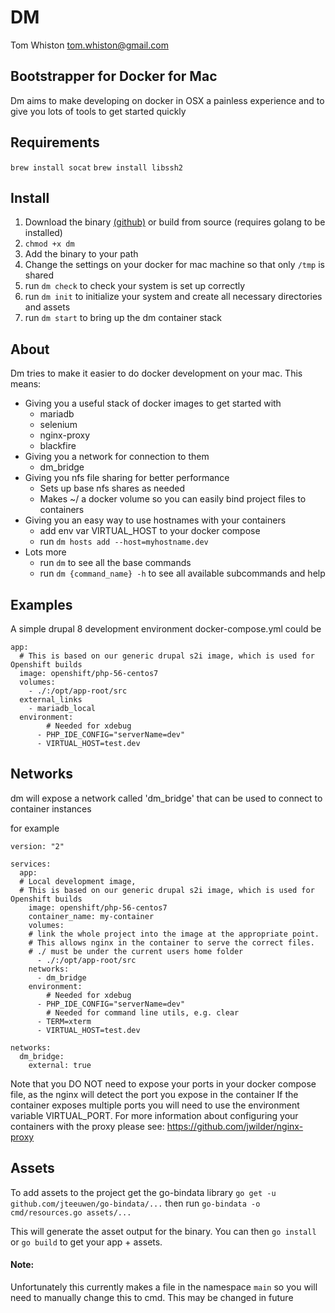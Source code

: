 # DM
Tom Whiston <tom.whiston@gmail.com>

## Bootstrapper for Docker for Mac
Dm aims to make developing on docker in OSX a painless experience and to give you lots of tools to get started quickly

## Requirements

`brew install socat`
`brew install libssh2`

## Install

1. Download the binary [(github)](https://github.com/twhiston/dm/releases/) or build from source (requires golang to be installed)
2. `chmod +x dm`
3. Add the binary to your path
4. Change the settings on your docker for mac machine so that only `/tmp` is shared
5. run `dm check` to check your system is set up correctly
6. run `dm init` to initialize your system and create all necessary directories and assets
7. run `dm start` to bring up the dm container stack

## About

Dm tries to make it easier to do docker development on your mac. This means:
- Giving you a useful stack of docker images to get started with
    - mariadb
    - selenium
    - nginx-proxy
    - blackfire
- Giving you a network for connection to them
    - dm_bridge
- Giving you nfs file sharing for better performance
    - Sets up base nfs shares as needed
    - Makes ~/ a docker volume so you can easily bind project files to containers
- Giving you an easy way to use hostnames with your containers
    - add env var VIRTUAL_HOST to your docker compose
    - run `dm hosts add --host=myhostname.dev`
- Lots more
    - run `dm` to see all the base commands
    - run `dm {command_name} -h` to see all available subcommands and help

## Examples

A simple drupal 8 development environment docker-compose.yml could be
```
app:
  # This is based on our generic drupal s2i image, which is used for Openshift builds
  image: openshift/php-56-centos7
  volumes:
    - ./:/opt/app-root/src
  external_links
    - mariadb_local
  environment:
        # Needed for xdebug
      - PHP_IDE_CONFIG="serverName=dev"
      - VIRTUAL_HOST=test.dev
```

## Networks

dm will expose a network called 'dm_bridge' that can be used to connect to container instances

for example

```
version: "2"

services:
  app:
  # Local development image,
  # This is based on our generic drupal s2i image, which is used for Openshift builds
    image: openshift/php-56-centos7
    container_name: my-container
    volumes:
    # link the whole project into the image at the appropriate point.
    # This allows nginx in the container to serve the correct files.
    # ./ must be under the current users home folder
      - ./:/opt/app-root/src
    networks:
      - dm_bridge
    environment:
        # Needed for xdebug
      - PHP_IDE_CONFIG="serverName=dev"
        # Needed for command line utils, e.g. clear
      - TERM=xterm
      - VIRTUAL_HOST=test.dev

networks:
  dm_bridge:
    external: true
 ```

Note that you DO NOT need to expose your ports in your docker compose file, as the nginx will detect the port you expose in the container
If the container exposes multiple ports you will need to use the environment variable VIRTUAL_PORT.
For more information about configuring your containers with the proxy please see: https://github.com/jwilder/nginx-proxy

## Assets

To add assets to the project get the go-bindata library
`go get -u github.com/jteeuwen/go-bindata/...`
then run
`go-bindata -o cmd/resources.go assets/...`

This will generate the asset output for the binary. You can then `go install` or `go build` to get your app + assets.

#### Note:
Unfortunately this currently makes a file in the namespace `main` so you will need to manually change this to cmd. This may be changed in future




